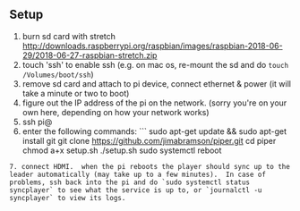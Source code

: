 ## Setup

1. burn sd card with stretch
   http://downloads.raspberrypi.org/raspbian/images/raspbian-2018-06-29/2018-06-27-raspbian-stretch.zip
2. touch 'ssh' to enable ssh (e.g. on mac os, re-mount the sd and do `touch /Volumes/boot/ssh`)
3. remove sd card and attach to pi device, connect ethernet & power (it will take a minute or two to boot)
4. figure out the IP address of the pi on the network.  (sorry you're on your own here, depending on how your network works)
5. ssh pi@<address>
6. enter the following commands: ```
sudo apt-get update && sudo apt-get install git
git clone https://github.com/jimabramson/piper.git
cd piper
chmod a+x setup.sh
./setup.sh
sudo systemctl reboot
```
7. connect HDMI.  when the pi reboots the player should sync up to the leader automatically (may take up to a few minutes).  In case of problems, ssh back into the pi and do `sudo systemctl status syncplayer` to see what the service is up to, or `journalctl -u syncplayer` to view its logs.

